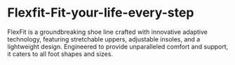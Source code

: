 # Flexfit-Fit-your-life-every-step
FlexFit is a groundbreaking shoe line crafted with innovative adaptive  technology, featuring stretchable uppers, adjustable insoles, and a lightweight  design. Engineered to provide unparalleled comfort and support, it caters to all  foot shapes and sizes. 
